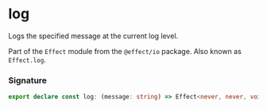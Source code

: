 # log

Logs the specified message at the current log level.

Part of the `Effect` module from the `@effect/io` package. Also known as `Effect.log`.

### Signature

```typescript
export declare const log: (message: string) => Effect<never, never, void>
```
